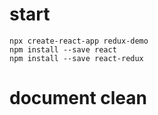 

# start
```
npx create-react-app redux-demo
npm install --save react
npm install --save react-redux
```
# document clean